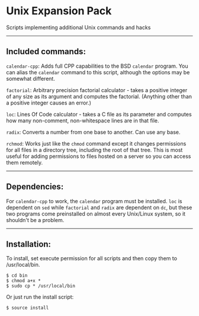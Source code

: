 # Unix Expansion Pack
Scripts implementing additional Unix commands and hacks

----

## Included commands:

`calendar-cpp`: Adds full CPP capabilities to the BSD `calendar` program. You can alias the `calendar` command to this script, although the options may be somewhat different.

`factorial`: Arbitrary precision factorial calculator - takes a positive integer of any size as its argument and computes the factorial. (Anything other than a positive integer causes an error.)

`loc`: Lines Of Code calculator - takes a C file as its parameter and computes how many non-comment, non-whitespace lines are in that file.

`radix`: Converts a number from one base to another. Can use any base.

`rchmod`: Works just like the `chmod` command except it changes permissions for all files in a directory tree, including the root of that tree. This is most useful for adding permissions to files hosted on a server so you can access them remotely.

----

## Dependencies:

For `calendar-cpp` to work, the `calendar` program must be installed. `loc` is dependent on `sed` while `factorial` and `radix` are dependent on `dc`, but these two programs come preinstalled on almost every Unix/Linux system, so it shouldn't be a problem.

----

## Installation:

To install, set execute permission for all scripts and then copy them to /usr/local/bin.

    $ cd bin
    $ chmod a+x *
    $ sudo cp * /usr/local/bin

Or just run the install script:

    $ source install
